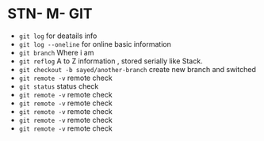# STN- M- GIT

- `git log` for deatails info
- `git log --oneline` for online basic information
- `git branch` Where i am
- `git reflog` A to Z information , stored serially like Stack.
- `git checkout -b sayed/another-branch` create new branch and switched
- `git remote -v` remote check
- `git status` status check
- `git remote -v` remote check
- `git remote -v` remote check
- `git remote -v` remote check
- `git remote -v` remote check
- `git remote -v` remote check
